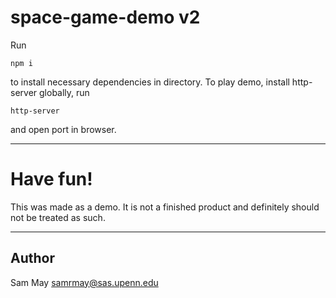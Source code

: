 # space-game-demo v2

Run

```
npm i
```

to install necessary dependencies in directory.
To play demo, install http-server globally, run

```
http-server
```

and open port in browser.

---

# Have fun!

This was made as a demo. It is not a finished product and definitely should not be treated as such.

---

## Author

Sam May
samrmay@sas.upenn.edu
